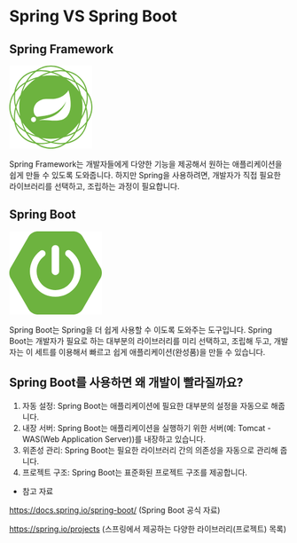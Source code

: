 # Spring VS Spring Boot

## Spring Framework

![스프링 마크](img/spring/1.png)

Spring Framework는 개발자들에게 다양한 기능을 제공해서 원하는 애플리케이션을 쉽게 만들 수 있도록 도와줍니다. 
하지만 Spring을 사용하려면, 개발자가 직접 필요한 라이브러리를 선택하고, 조립하는 과정이 필요합니다. 

## Spring Boot

![스프링부트 마크](img/spring/2.png)

Spring Boot는 Spring을 더 쉽게 사용할 수 이도록 도와주는 도구입니다. 
Spring Boot는 개발자가 필요로 하는 대부분의 라이브러리를 미리 선택하고, 조립해 두고, 개발자는 이 세트를 이용해서 빠르고 쉽게 애플리케이션(완성품)을 만들 수 있습니다.


## Spring Boot를 사용하면 왜 개발이 빨라질까요?

1. 자동 설정: Spring Boot는 애플리케이션에 필요한 대부분의 설정을 자동으로 해줍니다.
2. 내장 서버: Spring Boot는 애플리케이션을 실행하기 위한 서버(예: Tomcat - WAS(Web Application Server))를 내장하고 있습니다. 
3. 위존성 관리: Spring Boot는 필요한 라이브러리 간의 의존성을 자동으로 관리해 줍니다. 
4. 프로젝트 구조: Spring Boot는 표준화된 프로젝트 구조를 제공합니다. 


* 참고 자료

https://docs.spring.io/spring-boot/
(Spring Boot 공식 자료)

https://spring.io/projects
(스프링에서 제공하는 다양한 라이브러리(프로젝트) 목록)


